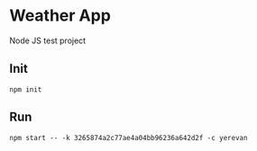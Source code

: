 # Weather App
Node JS test project

## Init
```shell
npm init
```

## Run
```shell
npm start -- -k 3265874a2c77ae4a04bb96236a642d2f -c yerevan
```